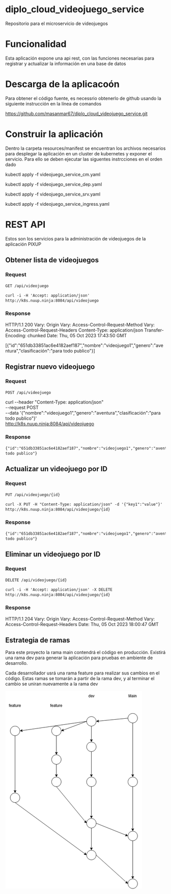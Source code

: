 # diplo_cloud_videojuego_service
Repositorio para el microservicio de videojuegos

# Funcionalidad

Esta aplicación expone una api rest, con las funciones necesarias para registrar y actualizar la información en una base de datos

# Descarga de la aplicacoón

Para obtener el código fuente, es necessrio obtenerlo de github usando la siguiente instrucción en la línea de comandos

https://github.com/masanmar67/diplo_cloud_videojuego_service.git

# Construir la aplicación

Dentro la carpeta resources/manifest se encuentran los archivos necesarios para desplegar la aplicación en un cluster de kubernetes y exponer el servicio. Para ello se deben ejecutar las siguentes instrcciones en el orden dado

kubectl apply -f videojuego_service_cm.yaml

kubectl apply -f videojuego_service_dep.yaml

kubectl apply -f videojuego_service_srv.yaml

kubectl apply -f videojuego_service_ingress.yaml


# REST API

Estos son los servicios para la administración de videojuegos de la aplicación PIXUP

## Obtener lista de videojuegos

### Request

`GET /api/videojuego`

    curl -i -H 'Accept: application/json' http://k8s.nuup.ninja:8084/api/videojuego

### Response

HTTP/1.1 200 
Vary: Origin
Vary: Access-Control-Request-Method
Vary: Access-Control-Request-Headers
Content-Type: application/json
Transfer-Encoding: chunked
Date: Thu, 05 Oct 2023 17:43:50 GMT

[{"id":"651db33851ac6e4182aef187","nombre":"videojuego1","genero":"aventura","clasificación":"para todo publico"}]

## Registrar nuevo videojuego

### Request

`POST /api/videojuego`

curl --header "Content-Type: application/json" \
	 --request POST \
	 --data '{"nombre":"videojuego1","genero":"aventura","clasificación":"para todo publico"}' \
	 http://k8s.nuup.ninja:8084/api/videojuego	

### Response

    {"id":"651db33851ac6e4182aef187","nombre":"videojuego1","genero":"aventura","clasificación":"para todo publico"}

## Actualizar un videojuego por ID

### Request

`PUT /api/videojuego/{id}`

	curl -X PUT -H "Content-Type: application/json" -d '{"key1":"value"}' http://k8s.nuup.ninja:8084/api/videojuego/{id}

### Response

    {"id":"651db33851ac6e4182aef187","nombre":"videojuego1","genero":"aventura","clasificación":"para todo publico"}


## Eliminar un videojuego por ID

### Request

`DELETE /api/videojuego/{id}`

    curl -i -H 'Accept: application/json' -X DELETE http://k8s.nuup.ninja:8084/api/videojuego/{id}

### Response

HTTP/1.1 204 
Vary: Origin
Vary: Access-Control-Request-Method
Vary: Access-Control-Request-Headers
Date: Thu, 05 Oct 2023 18:00:47 GMT

## Estrategia de ramas

Para este proyecto la rama main contendrá el código en producción. Existirá una rama dev para generar la aplicación para pruebas en ambiente de desarrollo.

Cada desarrollador usrá una rama feature para realizar sus cambios en el código. Estas ramas se tomarán a partir de la rama dev, y al terminar el cambio se uniran nuevamente a la rama dev

![image](estrategia-ramas.png)




